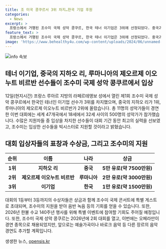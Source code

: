 ```yaml
---
title: 조 미국 콩쿠르서 3위 차지…한국 기업 후원
categories:
  - News
excerpt: >
  프랑스에서 거행된 조수미 국제 성악 콩쿠르, 한국 테너 이기업은 3위에 선정되었다. 중국과 루마니아 출신 테너들이 1위, 2위를 차지했으며, 이번 대회에는 47개국 18∼32세의 500명이 참가했다. 이기업은 조수미 선생님의 첫 콩쿠르에 참여해 상도 받게 돼 행복하다고 말했다. 수상자들은 조수미 국제 콘서트에 특별 게스트로 초대되며, 상금 또한 수여받게 된다. 2026년에는 2회 대회가 예정되었으며, 이번 대회에 이어 다양한 음악적 도전을 예고했다.
feature_text: >
  프랑스에서 거행된 조수미 국제 성악 콩쿠르, 한국 테너 이기업은 3위에 선정되었다. 중국과 루마니아 출신 테너들이 1위, 2위를 차지했으며, 이번 대회에는 47개국 18∼32세의 500명이 참가했다. 이기업은 조수미 선생님의 첫 콩쿠르에 참여해 상도 받게 돼 행복하다고 말했다. 수상자들은 조수미 국제 콘서트에 특별 게스트로 초대되며, 상금 또한 수여받게 된다. 2026년에는 2회 대회가 예정되었으며, 이번 대회에 이어 다양한 음악적 도전을 예고했다.
image: 'https://www.behealthy4u.com/wp-content/uploads/2024/06/unnamed-file.png'
---
```


<p><img src="https://www.behealthy4u.com/wp-content/uploads/2024/06/unnamed-file.png" alt="info 속보" /></p>

<h2 data-ke-size="size26">테너 이기업, 중국의 지하오 리, 루마니아의 제오르제 이오누트 비르반 선수들이 조수미 국제 성악 콩쿠르에서 입상</h2>

<p data-ke-size="size16">12일(현지시간) 프랑스 루아르 지방의 라페르테앵보 성에서 열린 제1회 조수미 국제 성악 콩쿠르에서 한국인 테너인 이기업 선수가 3위를 차지했으며, 중국의 지하오 리가 1위, 루마니아의 제오르제 이오누트 비르반가 2위에 올랐습니다. 총 11명의 성악가들이 경연한 이번 대회에는 세계 47개국에서 18세에서 32세 사이의 500명의 성악가가 참가했습니다. 수많은 지원자들 중 입상을 차지한 선수들이 대회 기간 동안 최고의 실력을 선보였고, 조수미는 입상한 선수들을 빅시스터로 지원할 것이라고 밝혔습니다.</p>

<h2 data-ke-size="size26">대회 입상자들의 표창과 수상금, 그리고 조수미의 지원</h2>

<table>
<thead>
<tr>
<th>순위</th>
<th>이름</th>
<th>나라</th>
<th>상금</th>
</tr>
</thead>
<tbody>
<tr>
<td style="text-align: center; height: 17px;"><b>1위</b></td>
<td style="text-align: center; height: 17px;"><b>지하오 리</b></td>
<td style="text-align: center; height: 17px;"><b>중국</b></td>
<td style="text-align: center; height: 17px;"><b>5만 유로(약 7500만원)</b></td>
</tr>
<tr>
<td style="text-align: center; height: 17px;"><b>2위</b></td>
<td style="text-align: center; height: 17px;"><b>제오르제 이오누트 비르반</b></td>
<td style="text-align: center; height: 17px;"><b>루마니아</b></td>
<td style="text-align: center; height: 17px;"><b>2만 유로(약 3000만원)</b></td>
</tr>
<tr>
<td style="text-align: center; height: 17px;"><b>3위</b></td>
<td style="text-align: center; height: 17px;"><b>이기업</b></td>
<td style="text-align: center; height: 17px;"><b>한국</b></td>
<td style="text-align: center; height: 17px;"><b>1만 유로(약 1500만원)</b></td>
</tr>
</tbody>
</table>

<p data-ke-size="size16">대회의 1등부터 3등까지의 수상자들은 상금과 함께 조수미 국제 콘서트에 특별 게스트로 초대되며, 조수미의 지원을 받아 음반 녹음 등의 기회를 얻을 수 있습니다. 또한, 2026년 한불 수교 140주년 행사를 위해 특별 이벤트에 참여할 기회도 주어질 예정입니다. 또한, 조수미 국제 성악 콩쿠르는 2026년에 2회 대회를 열고, 이번에는 오페라만이 경연 종목으로 채용되었지만, 앞으로는 예술가곡이나 바로크 음악 등 다른 장르의 음악 경연도 추가할 계획입니다.</p>
생생한 뉴스, <a href="https://opensis.kr" rel="dofollow">opensis.kr</a>


